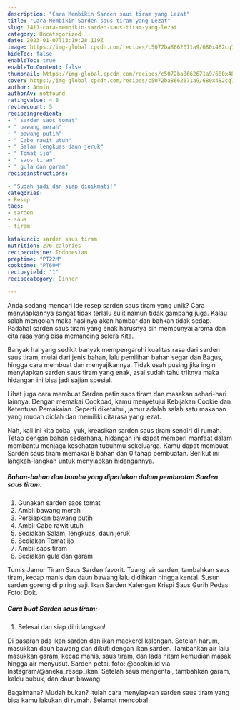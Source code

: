 ```yaml
---
description: "Cara Membikin Sarden saus tiram yang Lezat"
title: "Cara Membikin Sarden saus tiram yang Lezat"
slug: 1411-cara-membikin-sarden-saus-tiram-yang-lezat
category: Uncategorized
date: 2023-01-07T13:19:28.119Z
image: https://img-global.cpcdn.com/recipes/c5072ba8662671a9/680x482cq70/sarden-saus-tiram-foto-resep-utama.jpg
hideToc: false
enableToc: true
enableTocContent: false
thumbnail: https://img-global.cpcdn.com/recipes/c5072ba8662671a9/680x482cq70/sarden-saus-tiram-foto-resep-utama.jpg
cover: https://img-global.cpcdn.com/recipes/c5072ba8662671a9/680x482cq70/sarden-saus-tiram-foto-resep-utama.jpg
author: Admin
authorAv: notfound
ratingvalue: 4.8
reviewcount: 5
recipeingredient:
- " sarden saos tomat"
- " bawang merah"
- " bawang putih"
- " Cabe rawit utuh"
- " Salam lengkuas daun jeruk"
- " Tomat ijo"
- " saos tiram"
- " gula dan garam"
recipeinstructions:

- "Sudah jadi dan siap dinikmati!"
categories:
- Resep
tags:
- sarden
- saus
- tiram

katakunci: sarden saus tiram 
nutrition: 276 calories
recipecuisine: Indonesian
preptime: "PT22M"
cooktime: "PT60M"
recipeyield: "1"
recipecategory: Dinner

---
```





Anda sedang mencari ide resep sarden saus tiram yang unik? Cara menyiapkannya sangat tidak terlalu sulit namun tidak gampang juga. Kalau salah mengolah maka hasilnya akan hambar dan bahkan tidak sedap. Padahal sarden saus tiram yang enak harusnya sih mempunyai aroma dan cita rasa yang bisa memancing selera Kita.





Banyak hal yang sedikit banyak mempengaruhi kualitas rasa dari sarden saus tiram, mulai dari jenis bahan, lalu pemilihan bahan segar dan Bagus, hingga cara membuat dan menyajikannya. Tidak usah pusing jika ingin menyiapkan sarden saus tiram yang enak,      asal sudah tahu triknya maka hidangan ini bisa jadi sajian spesial.














Lihat juga cara membuat Sarden patin saos tiram dan masakan sehari-hari lainnya. Dengan memakai Cookpad, kamu menyetujui Kebijakan Cookie dan Ketentuan Pemakaian. Seperti diketahui, jamur adalah salah satu makanan yang mudah diolah dan memiliki citarasa yang lezat.






Nah, kali ini kita coba, yuk, kreasikan sarden saus tiram sendiri di rumah. Tetap dengan bahan sederhana, hidangan ini dapat memberi manfaat dalam membantu menjaga kesehatan tubuhmu sekeluarga. Kamu dapat membuat Sarden saus tiram memakai 8 bahan dan 0 tahap pembuatan. Berikut ini langkah-langkah untuk menyiapkan hidangannya.

<!--inarticleads1-->

##### Bahan-bahan dan bumbu yang diperlukan dalam pembuatan Sarden saus tiram:

1. Gunakan  sarden saos tomat
1. Ambil  bawang merah
1. Persiapkan  bawang putih
1. Ambil  Cabe rawit utuh
1. Sediakan  Salam, lengkuas, daun jeruk
1. Sediakan  Tomat ijo
1. Ambil  saos tiram
1. Sediakan  gula dan garam


Tumis Jamur Tiram Saus Sarden favorit. Tuangi air sarden, tambahkan saus tiram, kecap manis dan daun bawang lalu didihkan hingga kental. Susun sarden goreng di piring saji. Ikan Sarden Kalengan Krispi Saus Gurih Pedas Foto: Dok. 

<!--inarticleads2-->

##### Cara buat Sarden saus tiram:


1. Selesai dan siap dihidangkan!

Di pasaran ada ikan sarden dan ikan mackerel kalengan. Setelah harum, masukkan daun bawang dan dikuti dengan ikan sarden. Tambahkan air lalu masukkan garam, kecap manis, saus tiram, dan lada hitam kemudian masak hingga air menyusut. Sarden petai. foto: @cookin.id via Instagram/@aneka_resep_ikan. Setelah saus mengental, tambahkan garam, kaldu bubuk, dan daun bawang. 

Bagaimana? Mudah bukan? Itulah cara menyiapkan sarden saus tiram yang bisa kamu lakukan di rumah. Selamat mencoba!
